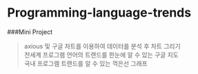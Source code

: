 Programming-language-trends
=============================
###Mini Project<br>
> axious 및 구글 차트를 이용하여 데이터를 분석 후 차트 그리기<br>
> 전세계 프로그램 언어의 트랜드를 한눈에 알 수 있는 구글 지도<br>
> 국내 프로그램 트랜드를 알 수 있는 꺽은선 그래프<br>
